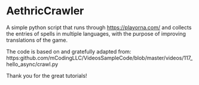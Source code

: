 # AethricCrawler

A simple python script that runs through https://playorna.com/ and collects the entries of spells in multiple languages, with the purpose of improving translations of the game.

The code is based on and gratefully adapted from:
https:github.com/mCodingLLC/VideosSampleCode/blob/master/videos/117_hello_async/crawl.py

Thank you for the great tutorials!
